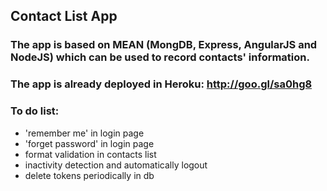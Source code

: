 ## Contact List App

### The app is based on MEAN (MongDB, Express, AngularJS and NodeJS) which can be used to record contacts' information.
### The app is already deployed in Heroku: http://goo.gl/sa0hg8

### To do list:
* 'remember me' in login page
* 'forget password' in login page
* format validation in contacts list
* inactivity detection and automatically logout
* delete tokens periodically in db
